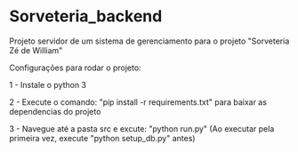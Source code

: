 # Sorveteria_backend

Projeto servidor de um sistema de gerenciamento para o projeto "Sorveteria Zé de William" 

Configurações para rodar o projeto:

1 - Instale o python 3

2 - Execute o comando: "pip install -r requirements.txt" para baixar as dependencias do projeto

3 - Navegue até a pasta src e excute: "python run.py" (Ao executar pela primeira vez, execute "python setup_db.py" antes)

